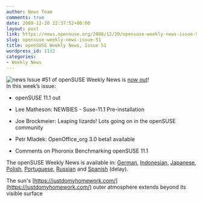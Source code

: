 ```yaml
---
author: News Team
comments: true
date: 2008-12-20 22:37:52+00:00
layout: post
link: https://news.opensuse.org/2008/12/20/opensuse-weekly-news-issue-51/
slug: opensuse-weekly-news-issue-51
title: openSUSE Weekly News, Issue 51
wordpress_id: 1132
categories:
- Weekly News
---
```


![news](//news.opensuse.org/wp-content/uploads/2007/11/knewsticker.png) Issue #51 of openSUSE Weekly News is [now out](//en.opensuse.org/OpenSUSE_Weekly_News/51)!  
In this week’s issue:


  * openSUSE 11.1 out 

  * Lee Matheson: NEWBIES - Suse-11.1 Pre-installation 

  * Joe Brockmeier: Leaping lizards! Lots going on in the openSUSE community 

  * Petr Mladek: OpenOffice_org 3.0 beta1 available 

  * Comments on Phoronix Benchmarking openSUSE 11.1 




The openSUSE Weekly News is available in: 
[German](//de.opensuse.org/OpenSUSE-Wochenschau/51), 
[Indonesian](//en.opensuse.org/OpenSUSE_Weekly_News/51/indonesian), 
[Japanese](//ja.opensuse.org/OpenSUSE_Weekly_News/51), 
[Polish](//pl.opensuse.org/Tygodnik_openSUSE/51), 
[Portuguese](//pt.opensuse.org/Not%C3%ADcias_da_semana_no_openSUSE/51),
[Russian](//ru.opensuse.org/%D0%95%D0%B6%D0%B5%D0%BD%D0%B5%D0%B4%D0%B5%D0%BB%D1%8C%D0%BD%D1%8B%D0%B5_%D0%BD%D0%BE%D0%B2%D0%BE%D1%81%D1%82%D0%B8_openSUSE/51) and
[Spanish](//es.opensuse.org/OpenSUSE_Noticias_Semanales/51) (delay).

The sun's [https://justdomyhomework.com/](https://justdomyhomework.com/) outer atmosphere extends beyond its visible surface
